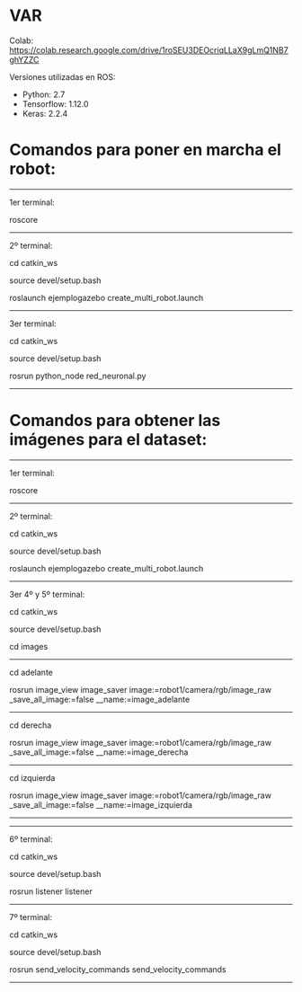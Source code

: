 # VAR

Colab: https://colab.research.google.com/drive/1roSEU3DEOcriqLLaX9gLmQ1NB7ghYZZC

Versiones utilizadas en ROS:
  - Python: 2.7
  - Tensorflow: 1.12.0
  - Keras: 2.2.4

# Comandos para poner en marcha el robot:

-----------------------------------------------------------------------------

1er terminal:

roscore


-----------------------------------------------------------------------------

2º terminal:

cd catkin_ws

source devel/setup.bash

roslaunch ejemplogazebo create_multi_robot.launch

-----------------------------------------------------------------------------

3er terminal:

cd catkin_ws

source devel/setup.bash

rosrun python_node red_neuronal.py

-----------------------------------------------------------------------------




# Comandos para obtener las imágenes para el dataset:

-----------------------------------------------------------------------------

1er terminal:

roscore


-----------------------------------------------------------------------------

2º terminal:

cd catkin_ws

source devel/setup.bash

roslaunch ejemplogazebo create_multi_robot.launch

-----------------------------------------------------------------------------

3er 4º y 5º terminal:

cd catkin_ws

source devel/setup.bash

cd images

***************

cd adelante

rosrun image_view image_saver image:=robot1/camera/rgb/image_raw _save_all_image:=false __name:=image_adelante

***************

cd derecha

rosrun image_view image_saver image:=robot1/camera/rgb/image_raw _save_all_image:=false __name:=image_derecha

***************

cd izquierda

rosrun image_view image_saver image:=robot1/camera/rgb/image_raw _save_all_image:=false __name:=image_izquierda

***************


-----------------------------------------------------------------------------

6º terminal:

cd catkin_ws

source devel/setup.bash

rosrun listener listener

-----------------------------------------------------------------------------

7º terminal:

cd catkin_ws

source devel/setup.bash

rosrun send_velocity_commands send_velocity_commands

-----------------------------------------------------------------------------
